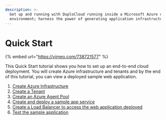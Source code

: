 ```yaml
---
description: >-
  Get up and running with DuploCloud running inside a Microsoft Azure cloud
  environment; harness the power of generating application infrastructures.
---
```


# Quick Start

{% embed url="https://vimeo.com/738721577" %}

This Quick Start tutorial shows you how to set up an end-to-end cloud deployment. You will create Azure infrastructure and tenants and by the end of this tutorial, you can view a deployed sample web application.

1. [Create Azure Infrastructure](step-1-infrastructure.md)
2. [Create a Tenant](step-2-tenant.md)
3. [Create an Azure Agent Pool](step-3-create-azure-agent-pool.md)
4. [Create and deploy a sample app service](step-4-create-app-via-k8s.md)
5. [Create a Load Balancer to access the web application deployed](step-5-create-a-load-balancer.md)
6. [Test the sample application](step-6-test-the-application.md)

